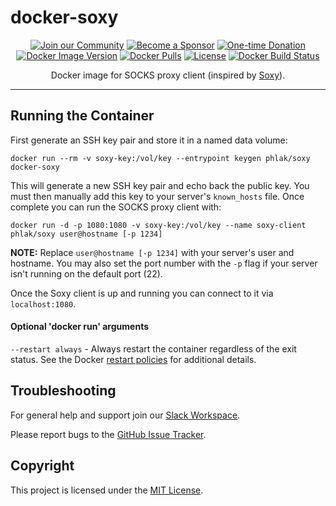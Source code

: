 docker-soxy
===========

<p align="center">
    <a href="https://spectrum.chat/phlaknet"><img src="https://img.shields.io/badge/Join_the-Community-7b16ff.svg?style=for-the-badge" alt="Join our Community"></a>
    <a href="https://github.com/users/PHLAK/sponsorship"><img src="https://img.shields.io/badge/Become_a-Sponsor-cc4195.svg?style=for-the-badge" alt="Become a Sponsor"></a>
    <a href="https://paypal.me/ChrisKankiewicz"><img src="https://img.shields.io/badge/Make_a-Donation-006bb6.svg?style=for-the-badge" alt="One-time Donation"></a>
    <br>
    <a href="https://hub.docker.com/repository/docker/phlak/soxy/tags"><img alt="Docker Image Version" src="https://img.shields.io/docker/v/phlak/soxy?style=flat-square&sort=semver"></a>
    <a href="https://hub.docker.com/repository/docker/phlak/soxy"><img alt="Docker Pulls" src="https://img.shields.io/docker/pulls/phlak/soxy?style=flat-square"></a>
    <a href="https://github.com/PHLAK/docker-soxy/blob/master/LICENSE"><img src="https://img.shields.io/github/license/PHLAK/docker-soxy?style=flat-square" alt="License"></a>
    <a href="https://hub.docker.com/repository/docker/phlak/soxy/builds"><img alt="Docker Build Status" src="https://img.shields.io/docker/build/phlak/soxy?style=flat-square"></a>
</p>

<p align="center">
    Docker image for SOCKS proxy client (inspired by
    <a href="https://github.com/PHLAK/Soxy">Soxy</a>).
</p>

---

Running the Container
---------------------

First generate an SSH key pair and store it in a named data volume:

    docker run --rm -v soxy-key:/vol/key --entrypoint keygen phlak/soxy docker-soxy

This will generate a new SSH key pair and echo back the public key.  You must then manually add this
key to your server's `known_hosts` file.  Once complete you can run the SOCKS proxy client with:

    docker run -d -p 1080:1080 -v soxy-key:/vol/key --name soxy-client phlak/soxy user@hostname [-p 1234]

**NOTE:** Replace `user@hostname [-p 1234]` with your server's user and hostname. You may also set
the port number with the `-p` flag if your server isn't running on the default port (22).

Once the Soxy client is up and running you can connect to it via `localhost:1080`.

#### Optional 'docker run' arguments

`--restart always` - Always restart the container regardless of the exit status. See the Docker
                     [restart policies](https://goo.gl/OI87rA) for additional details.

Troubleshooting
---------------

For general help and support join our [Slack Workspace](https://ln.phlak.net/join-slack).

Please report bugs to the [GitHub Issue Tracker](https://github.com/PHLAK/docker-soxy/issues).

Copyright
---------

This project is licensed under the [MIT License](https://github.com/PHLAK/docker-soxy/blob/master/LICENSE).
